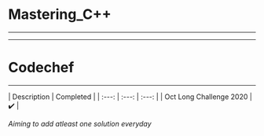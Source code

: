 
# Mastering_C++
---




---
# Codechef
---
| Description | Completed |
| :---: | :---: | :---: |
| Oct Long Challenge 2020 | ✔️ |


*Aiming to add atleast one solution everyday*
